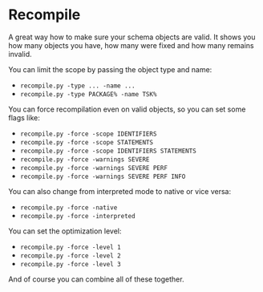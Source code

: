 # Recompile

A great way how to make sure your schema objects are valid.
It shows you how many objects you have, how many were fixed and how many remains invalid.

You can limit the scope by passing the object type and name:

- `recompile.py -type ... -name ...`
- `recompile.py -type PACKAGE% -name TSK%`

You can force recompilation even on valid objects, so you can set some flags like:

- `recompile.py -force -scope IDENTIFIERS`
- `recompile.py -force -scope STATEMENTS`
- `recompile.py -force -scope IDENTIFIERS STATEMENTS`
- `recompile.py -force -warnings SEVERE`
- `recompile.py -force -warnings SEVERE PERF`
- `recompile.py -force -warnings SEVERE PERF INFO`

You can also change from interpreted mode to native or vice versa:

- `recompile.py -force -native`
- `recompile.py -force -interpreted`

You can set the optimization level:

- `recompile.py -force -level 1`
- `recompile.py -force -level 2`
- `recompile.py -force -level 3`

And of course you can combine all of these together.
